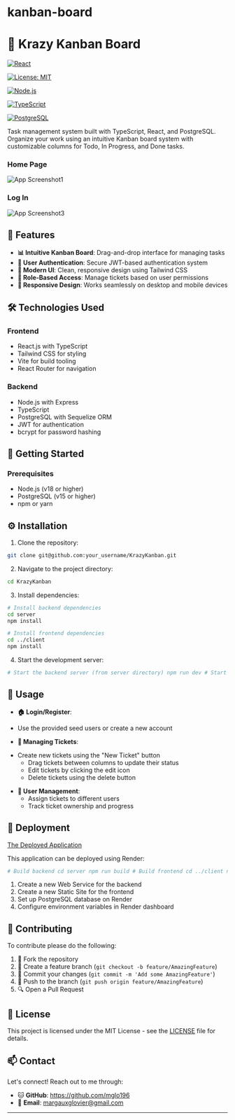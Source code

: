 # kanban-board
# 🎯 Krazy Kanban Board

[![React](https://img.shields.io/badge/React-v18.x-61DAFB.svg)](https://reactjs.org/)

[![License: MIT](https://img.shields.io/badge/License-MIT-yellow.svg)](https://opensource.org/licenses/MIT) 

[![Node.js](https://img.shields.io/badge/Node.js-v18.x-green.svg)](https://nodejs.org/)

[![TypeScript](https://img.shields.io/badge/TypeScript-v5.x-blue.svg)](https://www.typescriptlang.org/)

[![PostgreSQL](https://img.shields.io/badge/PostgreSQL-v15.x-336791.svg)](https://www.postgresql.org/)



Task management system built with TypeScript, React, and PostgreSQL. Organize your work using an intuitive Kanban board system with customizable columns for Todo, In Progress, and Done tasks.


### Home Page
![App Screenshot1](https://i.imgur.com/jR8lrIS.png)

### Log In
![App Screenshot3](https://i.imgur.com/GLq752a.png)

## 🌟 Features

- **📊 Intuitive Kanban Board**: Drag-and-drop interface for managing tasks
- **👥 User Authentication**: Secure JWT-based authentication system
- **🎨 Modern UI**: Clean, responsive design using Tailwind CSS
- **🔐 Role-Based Access**: Manage tickets based on user permissions
- **📱 Responsive Design**: Works seamlessly on desktop and mobile devices

## 🛠️ Technologies Used

### Frontend
- React.js with TypeScript
- Tailwind CSS for styling
- Vite for build tooling
- React Router for navigation

### Backend
- Node.js with Express
- TypeScript
- PostgreSQL with Sequelize ORM
- JWT for authentication
- bcrypt for password hashing

## 🚀 Getting Started

### Prerequisites

- Node.js (v18 or higher)
- PostgreSQL (v15 or higher)
- npm or yarn

## ⚙️ Installation

1. Clone the repository:
```bash
git clone git@github.com:your_username/KrazyKanban.git
```

2. Navigate to the project directory:
```bash
cd KrazyKanban
```

3. Install dependencies:
```bash
# Install backend dependencies
cd server
npm install

# Install frontend dependencies
cd ../client
npm install
```

4. Start the development server:
```bash
# Start the backend server (from server directory) npm run dev # Start the frontend development server (from client directory) npm run dev
```
## 📝 Usage 
- **🏠  Login/Register**:  
 * Use the provided seed users or create a new account
- **💼 Managing Tickets**: 
* Create new tickets using the "New Ticket" button
   * Drag tickets between columns to update their status
   * Edit tickets by clicking the edit icon
   * Delete tickets using the delete button
- **📄 User Management**: 
   * Assign tickets to different users
   * Track ticket ownership and progress


## 🚀 Deployment


[The Deployed Application](https://kanban-board-d10n.onrender.com/)

This application can be deployed using Render:

```bash
# Build backend cd server npm run build # Build frontend cd ../client npm run build
```

1. Create a new Web Service for the backend
2. Create a new Static Site for the frontend
3. Set up PostgreSQL database on Render
4. Configure environment variables in Render dashboard

## 🤝 Contributing

To contribute please do the following:

1. 🍴 Fork the repository
2. 🌱 Create a feature branch (`git checkout -b feature/AmazingFeature`)
3. 💫 Commit your changes (`git commit -m 'Add some AmazingFeature'`)
4. 🚀 Push to the branch (`git push origin feature/AmazingFeature`)
5. 🔍 Open a Pull Request

## 📝 License

This project is licensed under the MIT License - see the [LICENSE](LICENSE) file for details.

## 📫 Contact

Let's connect! Reach out to me through:

- 🐱 **GitHub**: https://github.com/mglo196
- 📧 **Email**: margauxglovier@gmail.com

---

